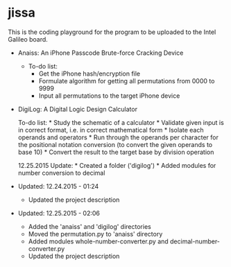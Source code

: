 # jissa

This is the coding playground for the program to be uploaded to the Intel Galileo board.

* Anaiss: An iPhone Passcode Brute-force Cracking Device
    * To-do list:
        * Get the iPhone hash/encryption file
        * Formulate algorithm for getting all permutations from 0000 to 9999
        * Input all permutations to the target iPhone device

* DigiLog: A Digital Logic Design Calculator
    
    To-do list:
        * Study the schematic of a calculator
        * Validate given input is in correct format, i.e. in correct mathematical form
        * Isolate each operands and operators
        * Run through the operands per character for the positional notation conversion (to convert the given operands to base 10)
        * Convert the result to the target base by division operation
    
    12.25.2015 Update:
        * Created a folder ('digilog')
        * Added modules for number conversion to decimal

* Updated: 12.24.2015 - 01:24
   * Updated the project description
* Updated: 12.25.2015 - 02:06
   * Added the 'anaiss' and 'digilog' directories
   * Moved the permutation.py to 'anaiss' directory
   * Added modules whole-number-converter.py and decimal-number-converter.py
   * Updated the project description
